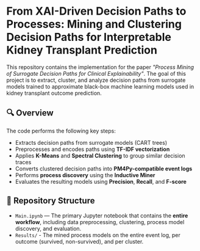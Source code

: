 # From XAI-Driven Decision Paths to Processes: Mining and Clustering Decision Paths for Interpretable Kidney Transplant Prediction

This repository contains the implementation for the paper _"Process Mining of Surrogate Decision Paths for Clinical Explainability"_. The goal of this project is to extract, cluster, and analyze decision paths from surrogate models trained to approximate black-box machine learning models used in kidney transplant outcome prediction.

## 🔍 Overview

The code performs the following key steps:
- Extracts decision paths from surrogate models (CART trees)
- Preprocesses and encodes paths using **TF-IDF vectorization**
- Applies **K-Means** and **Spectral Clustering** to group similar decision traces
- Converts clustered decision paths into **PM4Py-compatible event logs**
- Performs **process discovery** using the **Inductive Miner**
- Evaluates the resulting models using **Precision**, **Recall**, and **F-score**

## 📂 Repository Structure

- `Main.ipynb` — The primary Jupyter notebook that contains the **entire workflow**, including data preprocessing, clustering, process model discovery, and evaluation.
- `Results/` - The mined process models on the entire event log, per outcome (survived, non-survived), and per cluster.
